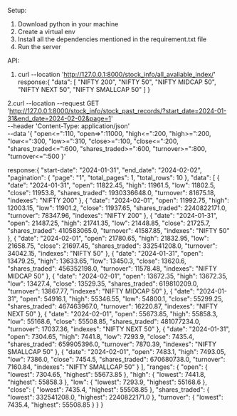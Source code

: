 Setup:
1. Download python in your machine
2. Create a virtual env
3. Install all the dependencies mentioned in the requirement.txt file
4. Run the server

API:
1. curl --location 'http://127.0.0.1:8000/stock_info/all_avaliable_index/'
   response:{
    "data": [
        "NIFTY 200",
        "NIFTY 50",
        "NIFTY MIDCAP 50",
        "NIFTY NEXT 50",
        "NIFTY SMALLCAP 50"
    ]
}

2.curl --location --request GET 'http://127.0.0.1:8000/stock_info/stock_past_records/?start_date=2024-01-31&end_date=2024-02-02&page=1' \
--header 'Content-Type: application/json' \
--data '{
    "open<=":110,
    "open=>":11000,
    "high<=":200,
    "high>=":200,
    "low<=":300,
    "low>=":310,
    "close>=":100,
    "close<=":200,
    "shares_traded<=":600,
    "shares_traded>=":600,
    "turnover>=":800,
    "turnover<=":500
}'

response:{
    "start-date": "2024-01-31",
    "end_date": "2024-02-02",
    "pagination": {
        "page": "1",
        "total_pages": 1,
        "total_rows": 10
    },
    "data": [
        {
            "date": "2024-01-31",
            "open": 11822.45,
            "high": 11961.5,
            "low": 11802.5,
            "close": 11953.8,
            "shares_traded": 1930336648.0,
            "turnover": 81675.18,
            "indexes": "NIFTY 200"
        },
        {
            "date": "2024-02-01",
            "open": 11992.75,
            "high": 12003.15,
            "low": 11901.2,
            "close": 11937.65,
            "shares_traded": 2240822171.0,
            "turnover": 78347.96,
            "indexes": "NIFTY 200"
        },
        {
            "date": "2024-01-31",
            "open": 21487.25,
            "high": 21741.35,
            "low": 21448.85,
            "close": 21725.7,
            "shares_traded": 410583065.0,
            "turnover": 41587.85,
            "indexes": "NIFTY 50"
        },
        {
            "date": "2024-02-01",
            "open": 21780.65,
            "high": 21832.95,
            "low": 21658.75,
            "close": 21697.45,
            "shares_traded": 332541208.0,
            "turnover": 34042.15,
            "indexes": "NIFTY 50"
        },
        {
            "date": "2024-01-31",
            "open": 13479.25,
            "high": 13633.65,
            "low": 13450.3,
            "close": 13620.6,
            "shares_traded": 456352198.0,
            "turnover": 11578.48,
            "indexes": "NIFTY MIDCAP 50"
        },
        {
            "date": "2024-02-01",
            "open": 13672.35,
            "high": 13672.35,
            "low": 13427.4,
            "close": 13529.35,
            "shares_traded": 619810209.0,
            "turnover": 13867.77,
            "indexes": "NIFTY MIDCAP 50"
        },
        {
            "date": "2024-01-31",
            "open": 54916.1,
            "high": 55346.55,
            "low": 54800.1,
            "close": 55299.25,
            "shares_traded": 467463967.0,
            "turnover": 16220.87,
            "indexes": "NIFTY NEXT 50"
        },
        {
            "date": "2024-02-01",
            "open": 55673.85,
            "high": 55858.3,
            "low": 55168.6,
            "close": 55508.85,
            "shares_traded": 481077234.0,
            "turnover": 17037.36,
            "indexes": "NIFTY NEXT 50"
        },
        {
            "date": "2024-01-31",
            "open": 7304.65,
            "high": 7441.8,
            "low": 7293.9,
            "close": 7435.4,
            "shares_traded": 659905396.0,
            "turnover": 7870.39,
            "indexes": "NIFTY SMALLCAP 50"
        },
        {
            "date": "2024-02-01",
            "open": 7483.1,
            "high": 7493.05,
            "low": 7386.0,
            "close": 7454.5,
            "shares_traded": 670680738.0,
            "turnover": 7160.84,
            "indexes": "NIFTY SMALLCAP 50"
        }
    ],
    "ranges": {
        "open": {
            "lowest": 7304.65,
            "highest": 55673.85
        },
        "high": {
            "lowest": 7441.8,
            "highest": 55858.3
        },
        "low": {
            "lowest": 7293.9,
            "highest": 55168.6
        },
        "close": {
            "lowest": 7435.4,
            "highest": 55508.85
        },
        "shares_traded": {
            "lowest": 332541208.0,
            "highest": 2240822171.0
        },
        "turnover": {
            "lowest": 7435.4,
            "highest": 55508.85
        }
    }
}
   
 
 
